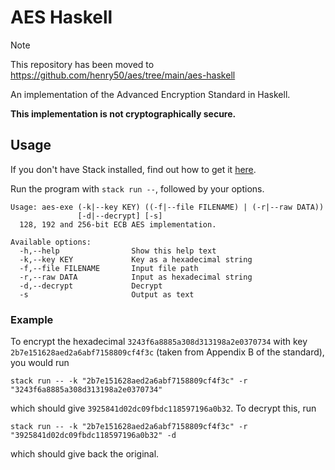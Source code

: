 # AES Haskell

> [!NOTE]
> This repository has been moved to https://github.com/henry50/aes/tree/main/aes-haskell

An implementation of the Advanced Encryption Standard in Haskell.

**This implementation is not cryptographically secure.**

## Usage
If you don't have Stack installed, find out how to get it [here](https://docs.haskellstack.org/en/stable/README/).

Run the program with `stack run --`, followed by your options.

```
Usage: aes-exe (-k|--key KEY) ((-f|--file FILENAME) | (-r|--raw DATA)) 
               [-d|--decrypt] [-s]
  128, 192 and 256-bit ECB AES implementation.

Available options:
  -h,--help                Show this help text
  -k,--key KEY             Key as a hexadecimal string
  -f,--file FILENAME       Input file path
  -r,--raw DATA            Input as hexadecimal string
  -d,--decrypt             Decrypt
  -s                       Output as text
```

### Example

To encrypt the hexadecimal `3243f6a8885a308d313198a2e0370734` with key `2b7e151628aed2a6abf7158809cf4f3c` (taken from Appendix B of the standard), you would run
```
stack run -- -k "2b7e151628aed2a6abf7158809cf4f3c" -r "3243f6a8885a308d313198a2e0370734"
```
which should give `3925841d02dc09fbdc118597196a0b32`. To decrypt this, run
```
stack run -- -k "2b7e151628aed2a6abf7158809cf4f3c" -r "3925841d02dc09fbdc118597196a0b32" -d
```
which should give back the original.
